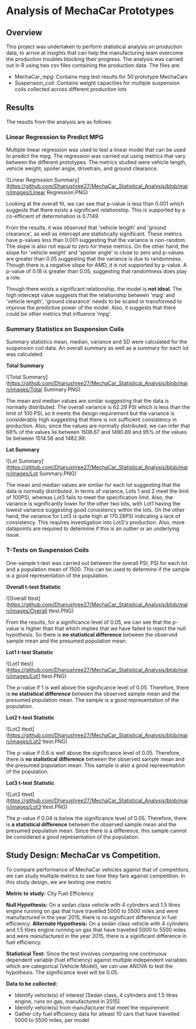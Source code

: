 # Analysis of MechaCar Prototypes

## Overview
This project was undertaken to perform statistical analysis on production data, to arrive at insights that can help the manufacturing team overcome the production troubles blocking their progress. The analysis was carried out in R using two csv files containing the production data. The files are:
- MechaCar_mpg: Contains mpg test results for 50 prototype MechaCars
- Suspension_coil: Contains weight capacities for multiple suspension coils collected across different production lots

## Results
The results from the analysis are as follows:

### Linear Regression to Predict MPG
Multiple linear regression was used to test a linear model that can be used to predict the mpg. The regression was carried out using metrics that vary between the different prototypes. The metrics studied were vehicle length, vehicle weight, spoiler angle, drivetrain, and ground clearance. 

![Linear Regression Summary](https://github.com/Dhanushree27/MechaCar_Statistical_Analysis/blob/main/images/Linear Regression.PNG)

Looking at the overall fit, we can see that p-value is less than 0.001 which suggests that there exists a significant relationship. This is supported by a co-efficient of determination is 0.7149.

From the results, it was observed that 'vehicle length' and 'ground clearance', as well as intercept are statistically significant. These metrics have p-values less than 0.001 suggesting that the variance is non-random. The slope is also not equal to zero for these metrics. On the other hand, the slope for 'vehicle weight' and 'spoiler angle' is close to zero and p-values are greater than 0.05 suggesting that the variance is due to randomness. Though there is a negative slope for AMD, it is not supported by p-value. A p-value of 0.18 is greater than 0.05, suggesting that randomness does play a role.

Though there exists a significant relationship, the model is **not ideal**. The high intercept value suggests that the relationship between 'mpg' and 'vehicle length', 'ground clearance' needs to be scaled or transformed to improve the predictive power of the model. Also, it suggests that there could be other metrics that influence 'mpg'.

### Summary Statistics on Suspension Coils
Summary statistics mean, median, variance and SD were calculated for the suspension coil data. An overall summary as well as a summary for each lot was calculated

**Total Summary**

![Total Summary](https://github.com/Dhanushree27/MechaCar_Statistical_Analysis/blob/main/images/Total Summary.PNG)

The mean and median values are similar suggesting that the data is normally distributed. The overall variance is 62.29 PSI which is less than the limit of 100 PSI, so it meets the design requirement but the variance is considerably high suggesting that there is not sufficient consistency in production. Also, since the values are normally distributed, we can infer that 68% of the values lie between 1506.67 and 1490.89 and 95% of the values lie between 1514.56 and 1482.99.

**Lot Summary**

![Lot Summary](https://github.com/Dhanushree27/MechaCar_Statistical_Analysis/blob/main/images/Lot Summary.PNG)

The mean and median values are similar for each lot suggesting that the data is normally distributed. In terms of variance, Lots 1 and 2 meet the limit of 100PSI, whereas Lot3 fails to meet the specification limit. Also, the variance is significantly lower for the other two lots, with Lot1 having the lowest variance suggesting good consistency within the lots. On the other hand, the variance for Lot3 is quite high at 170.28PSI indicating a lack of consistency. This requires investigation into Lot3's production. Also, more datapoints are required to determine if this is an outlier or an underlying issue.

### T-Tests on Suspension Coils
One-sample t-test was carried out between the overall PSI, PSI for each lot and a population mean of 1500. This can be used to determine if the sample is a good representation of the population.

**Overall t-test Statistic**

![Overall ttest](https://github.com/Dhanushree27/MechaCar_Statistical_Analysis/blob/main/images/Overall ttest.PNG)

From the results, for a significance level of 0.05, we can see that the p-value is higher than that which implies that we have failed to reject the null hypothesis. So there is **no statistical difference** between the observed sample mean and the presumed population mean.

**Lot1 t-test Statistic**

![Lot1 ttest](https://github.com/Dhanushree27/MechaCar_Statistical_Analysis/blob/main/images/Lot1 ttest.PNG)

The p-value if 1 is well above the significance level of 0.05. Therefore, there is **no statistical difference** between the observed sample mean and the presumed population mean. The sample is a good representation of the population.

**Lot2 t-test Statistic**

![Lot2 ttest](https://github.com/Dhanushree27/MechaCar_Statistical_Analysis/blob/main/images/Lot2 ttest.PNG)

The p-value if 0.6 is well above the significance level of 0.05. Therefore, there is **no statistical difference** between the observed sample mean and the presumed population mean. This sample is also a good representation of the population.

**Lot3 t-test Statistic**

![Lot3 ttest](https://github.com/Dhanushree27/MechaCar_Statistical_Analysis/blob/main/images/Lot3 ttest.PNG)

The p-value if 0.04 is below the significance level of 0.05. Therefore, there is **a statistical difference** between the observed sample mean and the presumed population mean. Since there is a difference, this sample cannot be considered a good representation of the population.

## Study Design: MechaCar vs Competition.
To compare performance of MechaCar vehicles against that of competitors, we can study multiple metrics to see how they fare against competition. In this study design, we are testing one metric

**Metric to study:** City Fuel Efficiency

**Null Hypothesis:** On a sedan class vehicle with 4 cylinders and 1.5 litres engine running on gas that have travelled 5000 to 5500 miles and were manufactured in the year 2015, there is no significant difference in fuel efficiency.
**Alternate Hypothesis:** On a sedan class vehicle with 4 cylinders and 1.5 litres engine running on gas that have travelled 5000 to 5500 miles and were manufactured in the year 2015, there is a significant difference in fuel efficiency.

**Statistical Test:** Since the test involves comparing one continuous dependent variable (fuel efficiency) against multiple independent variables which are categorical (Vehicle Model), we can use ANOVA to test the hypothesis. The significance level will be 0.05.

**Data to be collected:** 
- Identify vehicle(s) of interest [Sedan class, 4 cylinders and 1.5 litres engine, runs on gas, manufactured in 2015]
- Identify vehicle(s) from manufacturer that meet the requirement
- Gather city fuel efficiency data for atleast 10 cars that have travelled 5000 to 5500 miles, per model


